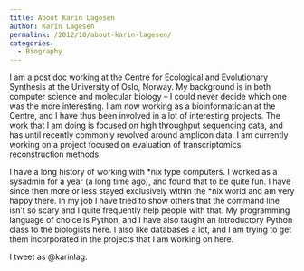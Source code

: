```yaml
---
title: About Karin Lagesen
author: Karin Lagesen
permalink: /2012/10/about-karin-lagesen/
categories:
  - Biography
---
```

I am a post doc working at the Centre for Ecological and Evolutionary Synthesis at the University of Oslo, Norway. My background is in both computer science and molecular biology &#8211; I could never decide which one was the more interesting. I am now working as a bioinformatician at the Centre, and I have thus been involved in a lot of interesting projects. The work that I am doing is focused on high throughput sequencing data, and has until recently commonly revolved around amplicon data. I am currently working on a project focused on evaluation of transcriptomics reconstruction methods.

I have a long history of working with \*nix type computers. I worked as a sysadmin for a year (a long time ago), and found that to be quite fun. I have since then more or less stayed exclusively within the \*nix world and am very happy there. In my job I have tried to show others that the command line isn&#8217;t so scary and I quite frequently help people with that. My programming language of choice is Python, and I have also taught an introductory Python class to the biologists here. I also like databases a lot, and I am trying to get them incorporated in the projects that I am working on here.

I tweet as @karinlag.
